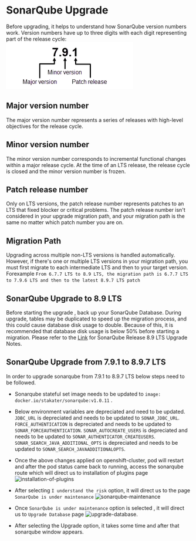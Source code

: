 # SonarQube Upgrade

Before upgrading, it helps to understand how SonarQube version numbers work. Version numbers have up to three digits with each digit representing part of the release cycle:
![Sonarqube-version-format](./images/Sonarqube-version-format.png)

## Major version number

The major version number represents a series of releases with high-level objectives for the release cycle. 

## Minor version number

The minor version number corresponds to incremental functional changes within a major release cycle. At the time of an LTS release, the release cycle is closed and the minor version number is frozen.

## Patch release number

Only on LTS versions, the patch release number represents patches to an LTS that fixed blocker or critical problems. The patch release number isn't considered in your upgrade migration path, and your migration path is the same no matter which patch number you are on.

## Migration Path

Upgrading across multiple non-LTS versions is handled automatically. However, if there's one or multiple LTS versions in your migration path, you must first migrate to each intermediate LTS and then to your target version. Forexample
`From 6.7.7 LTS to 8.9 LTS, the migration path is 6.7.7 LTS to 7.9.6 LTS and then to the latest 8.9.7 LTS patch`

## SonarQube Upgrade to 8.9 LTS

Before starting the upgrade , back up your SonarQube Database. During upgrade, tables may be duplicated to speed up the migration process, and this could cause database disk usage to double. Because of this, it is recommended that database disk usage is below 50% before starting a migration. 
Please refer to the [Link](https://docs.sonarqube.org/8.9/setup/upgrade-notes/) for SonarQube Release 8.9 LTS Upgrade Notes.

## SonarQube Upgrade from 7.9.1 to 8.9.7 LTS

In order to upgrade sonarqube from 7.9.1 to 8.9.7 LTS below steps need to be followed.
- Sonarqube stateful set image needs to be updated to `image: docker.io/stakater/sonarqube:v1.0.11` .
- Below environment variables are depreciated and need to be updated.
  `JDBC_URL` is depreciated and needs to be updated to `SONAR_JDBC_URL`.
  `FORCE_AUTHENTICATION` is depreciated and needs to be updated to `SONAR_FORCEAUTHENTICATION`.
  `SONAR_AUTOCREATE_USERS` is depreciated and needs to be updated to `SONAR_AUTHENTICATOR_CREATEUSERS`.
  `SONAR_SEARCH_JAVA_ADDITIONAL_OPTS` is depreciated and needs to be updated to `SONAR_SEARCH_JAVAADDITIONALOPTS`.

- Once the above changes applied on openshift-cluster, pod will restart and after the pod status came back to running, access the sonarqube route which will direct us to installation of plugins page ![installation-of-plugins](./images/installation-of-plugins)

- After selecting `I understand the risk` option, it will direct us to the page `SonarQube is under maintenance`  ![sonarqube-maintenance](./images/sonarqube-maintenance)

- Once `SonarQube is under maintenance` option is selected , it will direct us to `Upgrade Database` page ![upgrade-database](./images/upgrade-database).

- After selecting the Upgrade option, it takes some time and after that sonarqube window appears.





